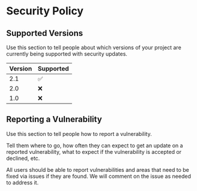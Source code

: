 # Security Policy

## Supported Versions

Use this section to tell people about which versions of your project are
currently being supported with security updates.

| Version | Supported          |
| ------- | ------------------ |
| 2.1   | :white_check_mark: |
| 2.0   | :x: |
| 1.0   | :x:                |

## Reporting a Vulnerability

Use this section to tell people how to report a vulnerability.

Tell them where to go, how often they can expect to get an update on a
reported vulnerability, what to expect if the vulnerability is accepted or
declined, etc.

All users should be able to report vulnerabilities and areas that need to be fixed via issues if they are found. 
We will comment on the issue as needed to address it.
